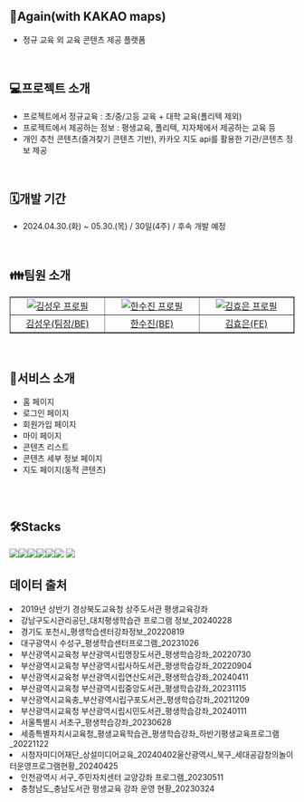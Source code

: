 ## 🦉Again(with KAKAO maps)
- 정규 교육 외 교육 콘텐츠 제공 플랫폼
<br>

## 💻프로젝트 소개
- 프로젝트에서 정규교육 : 초/중/고등 교육 + 대학 교육(폴리텍 제외)
- 프로젝트에서 제공하는 정보 : 평생교육, 폴리텍, 지자체에서 제공하는 교육 등
- 개인 추천 콘텐츠(즐겨찾기 콘텐츠 기반), 카카오 지도 api를 활용한 기관/콘텐츠 정보 제공
<br>

## 🗓️개발 기간
- 2024.04.30.(화) ~ 05.30.(목) / 30일(4주) / 후속 개발 예정
<br>

## 👪팀원 소개 
<table border='1'>
 <tr>
  <td align="center" width="150px">
   <a href='https://github.com/wooookim' target='_blank'>
    <img src='https://avatars.githubusercontent.com/u/137133359?v=4' alt='김성우 프로필'>
   </a>
  </td>
  <td align="center" width="150px">
   <a href='https://github.com/Soojin6943' target='_blank'>
    <img src='https://avatars.githubusercontent.com/u/159032295?v=4' alt='한수진 프로필'>
   </a>
  </td>
  <td align="center" width="150px">
   <a href='https://github.com/amaris0000' target='_blank'>
    <img src='https://avatars.githubusercontent.com/u/115960024?v=4' alt='김효은 프로필'>
   </a>
  </td>
 </tr>

 <tr>
  <td align="center" width="150px">
   <a href='https://github.com/wooookim' target='_blank'>
    김성우(팀장/BE)
   </a>
  </td>
  <td align="center" width="150px">
   <a href='https://github.com/Soojin6943' target='_blank'>
    한수진(BE)
   </a>
  </td>
  <td align="center" width="150px">
   <a href='https://github.com/amaris0000' target='_blank'>
    김효은(FE)
   </a>
  </td>
 </tr>
</table>
<br>


## 👀서비스 소개
- 홈 페이지
- 로그인 페이지
- 회원가입 페이지
- 마이 페이지
- 콘텐츠 리스트
- 콘텐츠 세부 정보 페이지
- 지도 페이지(동적 콘텐츠)

<br>
<br>



## 🛠️Stacks
<img src="https://img.shields.io/badge/Python-3776AB?style=for-the-badge&logo=Python&logoColor=white"><img src="https://img.shields.io/badge/django-092E20?style=for-the-badge&logo=django&logoColor=white"><img src="https://img.shields.io/badge/HTML5-E34F26?style=for-the-badge&logo=HTML5&logoColor=white"><img src="https://img.shields.io/badge/CSS3-1572B6?style=for-the-badge&logo=CSS3&logoColor=white"><img src="https://img.shields.io/badge/JavaScript-F7DF1E?style=for-the-badge&logo=JavaScript&logoColor=white"><img src="https://img.shields.io/badge/github-181717?style=for-the-badge&logo=github&logoColor=white">
  <img src="https://img.shields.io/badge/git-F05032?style=for-the-badge&logo=git&logoColor=white">


## 데이터 출처
<li>2019년 상반기 경상북도교육청 상주도서관 평생교육강좌</li>
<li>강남구도시관리공단_대치평생학습관 프로그램 정보_20240228</li>
<li>경기도 포천시_평생학습센터강좌정보_20220819</li>
<li>대구광역시 수성구_평생학습센터프로그램_20231026</li>
<li>부산광역시교육청 부산광역시립명장도서관_평생학습강좌_20220730</li>
<li>부산광역시교육청 부산광역시립사하도서관_평생학습강좌_20220904</li>
<li>부산광역시교육청 부산광역시립연산도서관_평생학습강좌_20240411</li>
<li>부산광역시교육청 부산광역시립중앙도서관_평생학습강좌_20231115</li>
<li>부산광역시교육충_부산광역시립구포도서관_평생학습강좌_20211209</li>
<li>부산광역시교육청 부산광역시립시민도서관_평생학습강좌_20240111</li>
<li>서울특별시 서초구_평생학습강좌_20230628</li>
<li>세종특별자치시교육청_평생교육학습관_평생학습강좌_하반기평생교육프로그램_20221122</li>
<li>시청자미디어재단_상설미디어교육_20240402울산광역시_북구_세대공감창의놀이터운영프로그램현황_20240425</li>
<li>인천광역시 서구_주민자치센터 교양강좌 프로그램_20230511</li>
<li>충청남도_충남도서관 평생교육 강좌 운영 현황_20230324</li>












